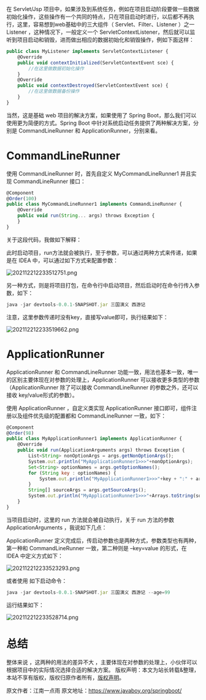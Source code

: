 


在 Servlet/Jsp 项目中，如果涉及到系统任务，例如在项目启动阶段要做一些数据初始化操作，这些操作有一个共同的特点，只在项目启动时进行，以后都不再执行，这里，容易想到web基础中的三大组件（ Servlet、Filter、Listener ）之一 Listener ，这种情况下，一般定义一个 ServletContextListener，然后就可以监听到项目启动和销毁，进而做出相应的数据初始化和销毁操作，例如下面这样：


```js 
public class MyListener implements ServletContextListener {
    @Override
    public void contextInitialized(ServletContextEvent sce) {
        //在这里做数据初始化操作
    }
    @Override
    public void contextDestroyed(ServletContextEvent sce) {
        //在这里做数据备份操作
    }
}
```

当然，这是基础 web 项目的解决方案，如果使用了 Spring Boot，那么我们可以使用更为简便的方式。Spring Boot 中针对系统启动任务提供了两种解决方案，分别是 CommandLineRunner 和 ApplicationRunner，分别来看。

# CommandLineRunner

使用 CommandLineRunner 时，首先自定义 MyCommandLineRunner1 并且实现 CommandLineRunner 接口：

```js 
@Component
@Order(100)
public class MyCommandLineRunner1 implements CommandLineRunner {
    @Override
    public void run(String... args) throws Exception {
    }
}
```

关于这段代码，我做如下解释：

此时启动项目，run方法就会被执行，至于参数，可以通过两种方式来传递，如果是在 IDEA 中，可以通过如下方式来配置参数：

![202112212233512751.png](https://gitee.com/hezhiyuan007/java-study/raw/master/images/SpringBoot3/02572221-207b-4933-ab8f-5d64ca3b06cc.png)

另一种方式，则是将项目打包，在命令行中启动项目，然后启动时在命令行传入参数，如下：

```js 
java -jar devtools-0.0.1-SNAPSHOT.jar 三国演义 西游记
```

注意，这里参数传递时没有key，直接写value即可，执行结果如下：

![202112212233519662.png](https://gitee.com/hezhiyuan007/java-study/raw/master/images/SpringBoot3/33f52212-132b-49f4-80ad-96a8675986a2.png)

# ApplicationRunner

ApplicationRunner 和 CommandLineRunner 功能一致，用法也基本一致，唯一的区别主要体现在对参数的处理上，ApplicationRunner 可以接收更多类型的参数（ApplicationRunner 除了可以接收 CommandLineRunner 的参数之外，还可以接收 key/value形式的参数）。

使用 ApplicationRunner ，自定义类实现 ApplicationRunner 接口即可，组件注册以及组件优先级的配置都和 CommandLineRunner 一致，如下：

```js 
@Component
@Order(98)
public class MyApplicationRunner1 implements ApplicationRunner {
    @Override
    public void run(ApplicationArguments args) throws Exception {
        List<String> nonOptionArgs = args.getNonOptionArgs();
        System.out.println("MyApplicationRunner1>>>"+nonOptionArgs);
        Set<String> optionNames = args.getOptionNames();
        for (String key : optionNames) {
            System.out.println("MyApplicationRunner1>>>"+key + ":" + args.getOptionValues(key));
        }
        String[] sourceArgs = args.getSourceArgs();
        System.out.println("MyApplicationRunner1>>>"+Arrays.toString(sourceArgs));
    }
}
```

当项目启动时，这里的 run 方法就会被自动执行，关于 run 方法的参数 ApplicationArguments ，我说如下几点：

ApplicationRunner 定义完成后，传启动参数也是两种方式，参数类型也有两种，第一种和 CommandLineRunner 一致，第二种则是 –key=value 的形式，在 IDEA 中定义方式如下：

![202112212233523293.png](https://gitee.com/hezhiyuan007/java-study/raw/master/images/SpringBoot3/d1de9bae-5d0f-4b16-b673-02555bec2cf6.png)

或者使用 如下启动命令：

```js 
java -jar devtools-0.0.1-SNAPSHOT.jar 三国演义 西游记 --age=99
```

运行结果如下：

![202112212233528714.png](https://gitee.com/hezhiyuan007/java-study/raw/master/images/SpringBoot3/b995f4cb-f328-4354-906b-06d72d81bd61.png)

# 总结

整体来说 ，这两种的用法的差异不大 ，主要体现在对参数的处理上，小伙伴可以根据项目中的实际情况选择合适的解决方案。
版权声明：本文为站长转载&整理，本站不享有版权，版权归原作者所有，[版权声明](https://gitee.com/hezhiyuan007/java-notes/raw/master/disclaimer.md)。




原文作者：江南一点雨 原文地址：https://www.javaboy.org/springboot/